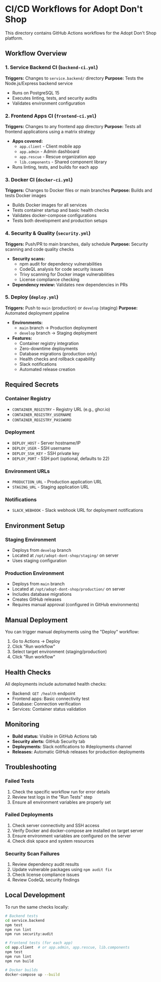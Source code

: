 # CI/CD Workflows for Adopt Don't Shop

This directory contains GitHub Actions workflows for the Adopt Don't Shop platform.

## Workflow Overview

### 1. Service Backend CI (`backend-ci.yml`)
**Triggers:** Changes to `service.backend/` directory
**Purpose:** Tests the Node.js/Express backend service
- Runs on PostgreSQL 15
- Executes linting, tests, and security audits
- Validates environment configuration

### 2. Frontend Apps CI (`frontend-ci.yml`)
**Triggers:** Changes to any frontend app directory
**Purpose:** Tests all frontend applications using a matrix strategy
- **Apps covered:**
  - `app.client` - Client mobile app
  - `app.admin` - Admin dashboard
  - `app.rescue` - Rescue organization app
  - `lib.components` - Shared component library
- Runs linting, tests, and builds for each app

### 3. Docker CI (`docker-ci.yml`)
**Triggers:** Changes to Docker files or main branches
**Purpose:** Builds and tests Docker images
- Builds Docker images for all services
- Tests container startup and basic health checks
- Validates docker-compose configurations
- Tests both development and production setups

### 4. Security & Quality (`security.yml`)
**Triggers:** Push/PR to main branches, daily schedule
**Purpose:** Security scanning and code quality checks
- **Security scans:**
  - npm audit for dependency vulnerabilities
  - CodeQL analysis for code security issues
  - Trivy scanning for Docker image vulnerabilities
  - License compliance checking
- **Dependency review:** Validates new dependencies in PRs

### 5. Deploy (`deploy.yml`)
**Triggers:** Push to `main` (production) or `develop` (staging)
**Purpose:** Automated deployment pipeline
- **Environments:**
  - `main` branch → Production deployment
  - `develop` branch → Staging deployment
- **Features:**
  - Container registry integration
  - Zero-downtime deployments
  - Database migrations (production only)
  - Health checks and rollback capability
  - Slack notifications
  - Automated release creation

## Required Secrets

### Container Registry
- `CONTAINER_REGISTRY` - Registry URL (e.g., ghcr.io)
- `CONTAINER_REGISTRY_USERNAME`
- `CONTAINER_REGISTRY_PASSWORD`

### Deployment
- `DEPLOY_HOST` - Server hostname/IP
- `DEPLOY_USER` - SSH username
- `DEPLOY_SSH_KEY` - SSH private key
- `DEPLOY_PORT` - SSH port (optional, defaults to 22)

### Environment URLs
- `PRODUCTION_URL` - Production application URL
- `STAGING_URL` - Staging application URL

### Notifications
- `SLACK_WEBHOOK` - Slack webhook URL for deployment notifications

## Environment Setup

### Staging Environment
- Deploys from `develop` branch
- Located at `/opt/adopt-dont-shop/staging/` on server
- Uses staging configuration

### Production Environment
- Deploys from `main` branch
- Located at `/opt/adopt-dont-shop/production/` on server
- Includes database migrations
- Creates GitHub releases
- Requires manual approval (configured in GitHub environments)

## Manual Deployment

You can trigger manual deployments using the "Deploy" workflow:
1. Go to Actions → Deploy
2. Click "Run workflow"
3. Select target environment (staging/production)
4. Click "Run workflow"

## Health Checks

All deployments include automated health checks:
- Backend: `GET /health` endpoint
- Frontend apps: Basic connectivity test
- Database: Connection verification
- Services: Container status validation

## Monitoring

- **Build status:** Visible in GitHub Actions tab
- **Security alerts:** GitHub Security tab
- **Deployments:** Slack notifications to #deployments channel
- **Releases:** Automatic GitHub releases for production deployments

## Troubleshooting

### Failed Tests
1. Check the specific workflow run for error details
2. Review test logs in the "Run Tests" step
3. Ensure all environment variables are properly set

### Failed Deployments
1. Check server connectivity and SSH access
2. Verify Docker and docker-compose are installed on target server
3. Ensure environment variables are configured on the server
4. Check disk space and system resources

### Security Scan Failures
1. Review dependency audit results
2. Update vulnerable packages using `npm audit fix`
3. Check license compliance issues
4. Review CodeQL security findings

## Local Development

To run the same checks locally:

```bash
# Backend tests
cd service.backend
npm test
npm run lint
npm run security:audit

# Frontend tests (for each app)
cd app.client  # or app.admin, app.rescue, lib.components
npm test
npm run lint
npm run build

# Docker builds
docker-compose up --build
``` 